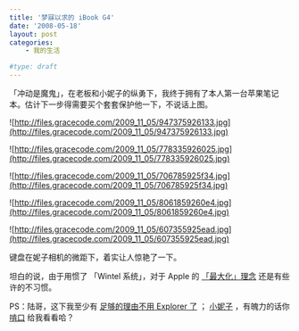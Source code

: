 ```yaml
---
title: '梦寐以求的 iBook G4'
date: '2008-05-18'
layout: post
categories:
    - 我的生活

#type: draft
---
```


「冲动是魔鬼」，在老板和小妮子的纵勇下，我终于拥有了本人第一台苹果笔记本。估计下一步得需要买个套套保护他一下，不说话上图。

![http://files.gracecode.com/2009_11_05/947375926133.jpg](http://files.gracecode.com/2009_11_05/947375926133.jpg)

![http://files.gracecode.com/2009_11_05/778335926025.jpg](http://files.gracecode.com/2009_11_05/778335926025.jpg)

![http://files.gracecode.com/2009_11_05/706785925f34.jpg](http://files.gracecode.com/2009_11_05/706785925f34.jpg)

![http://files.gracecode.com/2009_11_05/8061859260e4.jpg](http://files.gracecode.com/2009_11_05/8061859260e4.jpg)

![http://files.gracecode.com/2009_11_05/607355925ead.jpg](http://files.gracecode.com/2009_11_05/607355925ead.jpg)

键盘在妮子相机的微距下，着实让人惊艳了一下。

坦白的说，由于用惯了 「Wintel 系统」，对于 Apple 的 [「最大化」理念](http://blog.cfan.com.cn/html/55/14955-260401.html) 还是有些许的不习惯。

PS：陆哥，这下我至少有 [足够的理由不用 Explorer 了]({{site.urls}}/posts/972/) ； [小妮子](http://www.yiyitoo.com) ，有魄力的话你 [啃口]({{site.urls}}/posts/919/) 给我看看哈？
